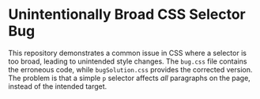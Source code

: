 # Unintentionally Broad CSS Selector Bug

This repository demonstrates a common issue in CSS where a selector is too broad, leading to unintended style changes. The `bug.css` file contains the erroneous code, while `bugSolution.css` provides the corrected version.  The problem is that a simple `p` selector affects *all* paragraphs on the page, instead of the intended target.